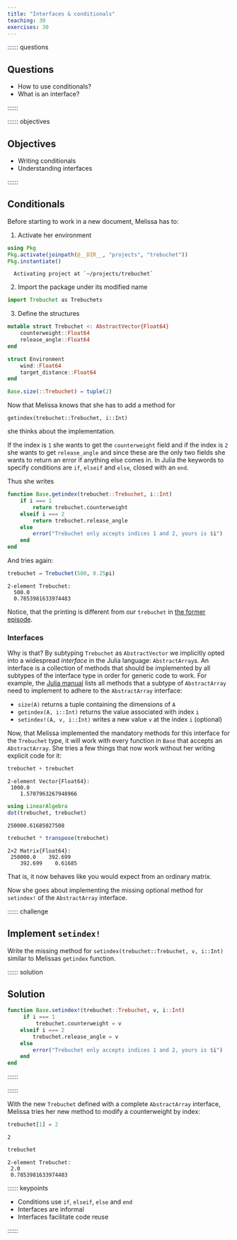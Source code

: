 ```yaml
---
title: "Interfaces & conditionals"
teaching: 30
exercises: 30
---
```


:::::: questions

## Questions

  - How to use conditionals?
  - What is an interface?

::::::

:::::: objectives

## Objectives

  - Writing conditionals
  - Understanding interfaces

::::::

## Conditionals

Before starting to work in a new document, Melissa has to:

1. Activate her environment

````julia
using Pkg
Pkg.activate(joinpath(@__DIR__, "projects", "trebuchet"))
Pkg.instantiate()
````

````output
  Activating project at `~/projects/trebuchet`
````

2. Import the package under its modified name

````julia
import Trebuchet as Trebuchets
````

3. Define the structures

````julia
mutable struct Trebuchet <: AbstractVector{Float64}
    counterweight::Float64
    release_angle::Float64
end

struct Environment
    wind::Float64
    target_distance::Float64
end

Base.size(::Trebuchet) = tuple(2)
````

Now that Melissa knows that she has to add a method for
````
getindex(trebuchet::Trebuchet, i::Int)
````
she thinks about the implementation.

If the index is `1` she wants to get the `counterweight` field and if the index
is `2` she wants to get `release_angle` and since these are the only two fields
she wants to return an error if anything else comes in.  In Julia the keywords
to specify conditions are `if`, `elseif` and `else`, closed with an `end`.

Thus she writes

````julia
function Base.getindex(trebuchet::Trebuchet, i::Int)
    if i === 1
        return trebuchet.counterweight
    elseif i === 2
        return trebuchet.release_angle
    else
        error("Trebuchet only accepts indices 1 and 2, yours is $i")
    end
end
````

And tries again:

````julia
trebuchet = Trebuchet(500, 0.25pi)
````

````output
2-element Trebuchet:
  500.0
  0.7853981633974483
````

Notice, that the printing is different from our `trebuchet` in [the former
episode](01_03_Julia_type_system.md).

### Interfaces

Why is that?  By subtyping `Trebuchet` as `AbstractVector` we implicitly opted
into a widespread _interface_ in the Julia language: `AbstractArray`s.  An
interface is a collection of methods that should be implemented by all subtypes
of the interface type in order for generic code to work.  For example, the
[Julia
manual](https://docs.julialang.org/en/v1/manual/interfaces/#man-interface-array)
lists all methods that a subtype of `AbstractArray` need to implement to adhere
to the `AbstractArray` interface:

- `size(A)` returns a tuple containing the dimensions of `A`
- `getindex(A, i::Int)` returns the value associated with index `i`
- `setindex!(A, v, i::Int)` writes a new value `v` at the index `i` (optional)

Now, that Melissa implemented the mandatory methods for this interface for the
`Trebuchet` type, it will work with every function in `Base` that accepts an
`AbstractArray`.  She tries a few things that now work without her writing
explicit code for it:

````julia
trebuchet + trebuchet
````

````output
2-element Vector{Float64}:
 1000.0
    1.5707963267948966
````

````julia
using LinearAlgebra
dot(trebuchet, trebuchet)
````

````output
250000.61685027508
````

````julia
trebuchet * transpose(trebuchet)
````

````output
2×2 Matrix{Float64}:
 250000.0    392.699
    392.699    0.61685
````

That is, it now behaves like you would expect from an ordinary matrix.

Now she goes about implementing the missing optional method for `setindex!` of the `AbstractArray` interface.

:::::: challenge

## Implement `setindex!`

Write the missing method for `setindex(trebuchet::Trebuchet, v, i::Int)` similar
to Melissas `getindex` function.

:::::: solution

## Solution

```julia
function Base.setindex!(trebuchet::Trebuchet, v, i::Int)
     if i === 1
         trebuchet.counterweight = v
    elseif i === 2
        trebuchet.release_angle = v
    else
        error("Trebuchet only accepts indices 1 and 2, yours is $i")
    end
end
```

::::::

::::::


With the new `Trebuchet` defined with a complete `AbstractArray` interface,
Melissa tries her new method to modify a counterweight by index:

````julia
trebuchet[1] = 2
````

````output
2
````

````julia
trebuchet
````

````output
2-element Trebuchet:
 2.0
 0.7853981633974483
````

:::::: keypoints

  - Conditions use `if`, `elseif`, `else` and `end`
  - Interfaces are informal
  - Interfaces facilitate code reuse

::::::

